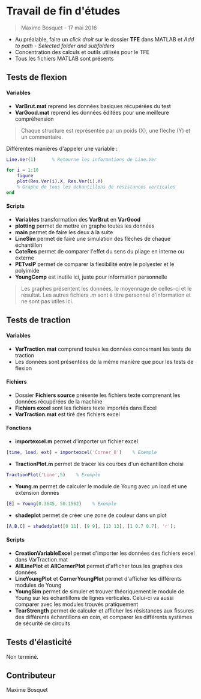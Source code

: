 # Travail de fin d'études
> Maxime Bosquet - 17 mai 2016

- Au préalable, faire un *click droit* sur le dossier **TFE** dans MATLAB et *Add to path - Selected folder and subfolders*
- Concentration des calculs et outils utilisés pour le TFE
- Tous les fichiers MATLAB sont présents

## Tests de flexion
#### Variables
- **VarBrut.mat** reprend les données basiques récupérées du test
- **VarGood.mat** reprend les données éditées pour une meilleure compréhension

> Chaque structure est représentée par un poids (X), une flèche (Y) et un commentaire. 

Différentes manières d'appeler une variable :
```matlab
Line.Ver(1)      % Retourne les informations de Line.Ver
```
```matlab
for i = 1:10
    figure
    plot(Res.Ver(i).X, Res.Ver(i).Y)
    % Graphe de tous les échantillons de résistances verticales
end
```

#### Scripts
- **Variables** transformation des **VarBrut** en **VarGood**
- **plotting** permet de mettre en graphe toutes les données
- **main** permet de faire les deux à la suite
- **LineSim** permet de faire une simulation des flèches de chaque échantillon
- **CoteRes** permet de comparer l'effet du sens du pliage en interne ou externe
- **PETvsIP** permet de comparer la flexibilité entre le polyester et le polyimide
- **YoungComp** est inutile ici, juste pour information personnelle
> Les graphes présentent les données, le moyennage de celles-ci et le résultat. Les autres fichiers *.m* sont à titre personnel d'information et ne sont pas utiles ici.

## Tests de traction
#### Variables
- **VarTraction.mat** comprend toutes les données concernant les tests de traction
- Les données sont présentées de la même manière que pour les tests de flexion

#### Fichiers
- Dossier **Fichiers source** présente les fichiers texte comprenant les données récupérées de la machine
- **Fichiers excel** sont les fichiers texte importés dans Excel
- **VarTraction.mat** est tiré des fichiers excel

#### Fonctions
- **importexcel.m** permet d'importer un fichier excel
```matlab
[time, load, ext] = importexcel('Corner_8')    % Exemple
```
- **TractionPlot.m** permet de tracer les courbes d'un échantillon choisi
```matlab
TractionPlot('Line',5)    % Exemple
```
- **Young.m** permet de calculer le module de Young avec un load et une extension donnés
```matlab
[E] = Young(0.3645, 50.1562)    % Exemple
```
- **shadeplot** permet de créer une zone de couleur dans un plot
```matlab
[A,B,C] = shadedplot([0 11], [9 9], [13 13], [1 0.7 0.7], 'r');
```

#### Scripts
- **CreationVariableExcel** permet d'importer les données des fichiers excel dans VarTraction.mat
- **AllLinePlot** et **AllCornerPlot** permet d'afficher tous les graphes des données
- **LineYoungPlot** et **CornerYoungPlot** permet d'afficher les différents modules de Young
- **YoungSim** permet de simuler et trouver théoriquement le module de Young sur les échantillons de lignes verticales. Celui-ci va aussi comparer avec les modules trouvés pratiquement
- **TearStrength** permet de calculer et afficher les résistances aux fissures des différents échantillons en coin, et comparer les différents systèmes de sécurité de circuits

## Tests d'élasticité
Non terminé.

## Contributeur
Maxime Bosquet
